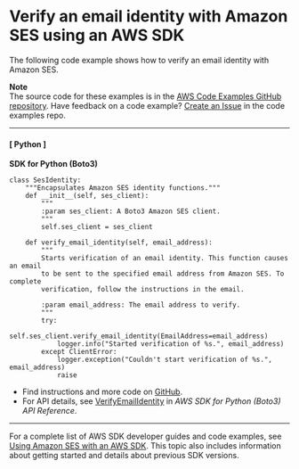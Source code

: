 # Verify an email identity with Amazon SES using an AWS SDK<a name="example_ses_VerifyEmailIdentity_section"></a>

The following code example shows how to verify an email identity with Amazon SES\.

**Note**  
The source code for these examples is in the [AWS Code Examples GitHub repository](https://github.com/awsdocs/aws-doc-sdk-examples)\. Have feedback on a code example? [Create an Issue](https://github.com/awsdocs/aws-doc-sdk-examples/issues/new/choose) in the code examples repo\. 

------
#### [ Python ]

**SDK for Python \(Boto3\)**  
  

```
class SesIdentity:
    """Encapsulates Amazon SES identity functions."""
    def __init__(self, ses_client):
        """
        :param ses_client: A Boto3 Amazon SES client.
        """
        self.ses_client = ses_client

    def verify_email_identity(self, email_address):
        """
        Starts verification of an email identity. This function causes an email
        to be sent to the specified email address from Amazon SES. To complete
        verification, follow the instructions in the email.

        :param email_address: The email address to verify.
        """
        try:
            self.ses_client.verify_email_identity(EmailAddress=email_address)
            logger.info("Started verification of %s.", email_address)
        except ClientError:
            logger.exception("Couldn't start verification of %s.", email_address)
            raise
```
+  Find instructions and more code on [GitHub](https://github.com/awsdocs/aws-doc-sdk-examples/tree/main/python/example_code/ses#code-examples)\. 
+  For API details, see [VerifyEmailIdentity](https://docs.aws.amazon.com/goto/boto3/email-2010-12-01/VerifyEmailIdentity) in *AWS SDK for Python \(Boto3\) API Reference*\. 

------

For a complete list of AWS SDK developer guides and code examples, see [Using Amazon SES with an AWS SDK](sdk-general-information-section.md)\. This topic also includes information about getting started and details about previous SDK versions\.